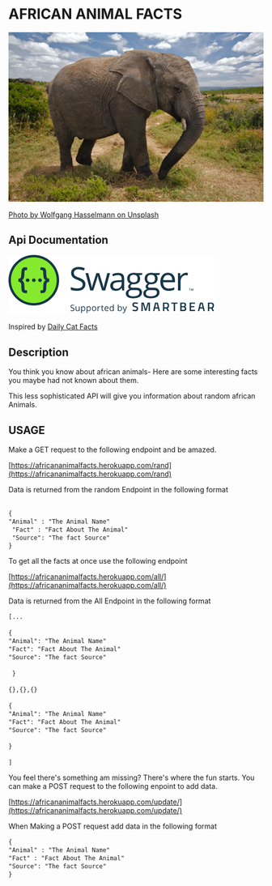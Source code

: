# AFRICAN ANIMAL FACTS
![elephant.jpg](elephant.jpg)


[Photo by Wolfgang Hasselmann on Unsplash](https://unsplash.com/photos/yaEkTCGc6vY?utm_source=unsplash&utm_medium=referral&utm_content=creditShareLink)

## Api Documentation

[<img src="SW-logo-clr.png">](https://app.swaggerhub.com/apis-docs/otienosteve/AfricanAnimalFacts/1.0.0#/)


Inspired by [Daily Cat Facts](https://alexwohlbruck.github.io/cat-facts/)

## Description

You think you know about african animals- Here are some interesting facts you maybe had not known about them.

This less sophisticated API will give you information about random african Animals.


## USAGE
Make a GET request to the following endpoint and be amazed.

[https://africananimalfacts.herokuapp.com/rand](https://africananimalfacts.herokuapp.com/rand)

Data is returned from the random Endpoint in the following format
```

{ 
"Animal" : "The Animal Name"
 "Fact" : "Fact About The Animal"
 "Source": "The fact Source" 
}
```
To get all the facts at once use the following endpoint

[https://africananimalfacts.herokuapp.com/all/](https://africananimalfacts.herokuapp.com/all/)

Data is returned from the All Endpoint in the following format
```
[...

{
"Animal": "The Animal Name" 
"Fact": "Fact About The Animal" 
"Source": "The fact Source" 
  
 }

{},{},{}

{
"Animal": "The Animal Name" 
"Fact": "Fact About The Animal" 
"Source": "The fact Source" 
  
}

]
```
You feel there's something am missing? There's where the fun starts. You can make a POST request to the following enpoint to add data.

[https://africananimalfacts.herokuapp.com/update/](https://africananimalfacts.herokuapp.com/update/)

When Making a POST request add data in the following format
```
{ 
"Animal" : "The Animal Name"
"Fact" : "Fact About The Animal"
"Source": "The fact Source" 
}
```

